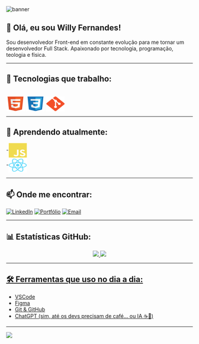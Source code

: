 

<img src="https://capsule-render.vercel.app/api?type=waving&color=0:239120,100:0d1117&height=180&section=header&text=Willy%20Fernandes&fontSize=40&fontColor=ffffff" alt="banner"/>

## 👋 Olá, eu sou Willy Fernandes!

Sou desenvolvedor Front-end em constante evolução para me tornar um desenvolvedor Full Stack. Apaixonado por tecnologia, programação, teologia e física. 

---

## 🚀 Tecnologias que trabalho:

<div style="display: inline_block"><br>
  <img align="center" alt="HTML" height="40" width="50" src="https://raw.githubusercontent.com/devicons/devicon/master/icons/html5/html5-original.svg">
  <img align="center" alt="CSS" height="40" width="50" src="https://raw.githubusercontent.com/devicons/devicon/master/icons/css3/css3-original.svg">
  <img align="center" alt="Git" height="40" width="50" src="https://raw.githubusercontent.com/devicons/devicon/master/icons/git/git-original.svg">
</div>

---

## 🧠 Aprendendo atualmente:
  -<img align="center" alt="JavaScript" height="40" width="50" src="https://raw.githubusercontent.com/devicons/devicon/master/icons/javascript/javascript-plain.svg">
  <br>
  -<img align="center" alt="React" height="40" width="50" src="https://raw.githubusercontent.com/devicons/devicon/master/icons/react/react-original.svg">

---

## 📫 Onde me encontrar:

[![LinkedIn](https://img.shields.io/badge/-LinkedIn-%230077B5?style=for-the-badge&logo=linkedin&logoColor=white)](https://www.linkedin.com/in/dev-willy-fernandes/)
[![Portfólio](https://img.shields.io/badge/-Portfólio-000?style=for-the-badge&logo=vercel&logoColor=white)](https://www.ccj.ufpb.br/dcx/contents/imagens/figuras/output_zvmmKf.gif/image_view_fullscreen) <!-- Substituir pelo link real -->
[![Email](https://img.shields.io/badge/-Email-c14438?style=for-the-badge&logo=gmail&logoColor=white)](mailto:willyfrnnds@gmail.com) <!-- Substituir pelo email real -->

---

## 📊 Estatísticas GitHub:

<div align="center">
  <a href="https://github.com/anywer">
  <img height="180em" src="https://github-readme-stats.vercel.app/api?username=anywer&show_icons=true&theme=radical&include_all_commits=true&count_private=true"/>
  <img height="180em" src="https://github-readme-stats.vercel.app/api/top-langs/?username=anywer&layout=donut&theme=radical"/>
</div>

---

## 🛠️ Ferramentas que uso no dia a dia:
- VSCode
- Figma
- Git & GitHub
- ChatGPT (sim, até os devs precisam de café... ou IA ☕🤖)

---

<img src="https://capsule-render.vercel.app/api?type=waving&color=0:0d1117,100:239120&height=120&section=footer"/>
